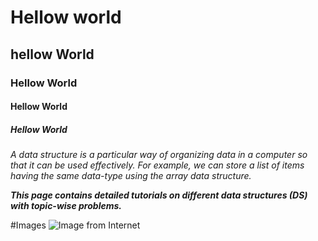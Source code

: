 # Hellow world
## hellow World
### Hellow World
#### Hellow World
##### Hellow World


*A data structure is a particular way of organizing data in a computer so that it can be used effectively. For example, we can store a list of items having the same data-type using the array data structure.* 

***This page contains detailed tutorials on different data structures (DS) with topic-wise problems.***

#Images
![Image from Internet](https://www.google.com/imgres?imgurl=http%3A%2F%2Fa1128.g.akamai.net%2F7%2F1128%2F497%2F0001%2Forigin-d5.scene7.com%2Fis%2Fimage%2FProvideCommerce%2Fred%2520flower%25207_blog131210%3Fwid%3D712&imgrefurl=https%3A%2F%2Fwww.proflowers.com%2Fblog%2F50-amazing-flower-photographs&tbnid=rsgystQeV40e6M&vet=10CCYQMyh5ahcKEwjwkOTOycruAhUAAAAAHQAAAAAQAg..i&docid=DdTgdgjyBi7ifM&w=712&h=1123&q=flowers%20images&ved=0CCYQMyh5ahcKEwjwkOTOycruAhUAAAAAHQAAAAAQAg)
